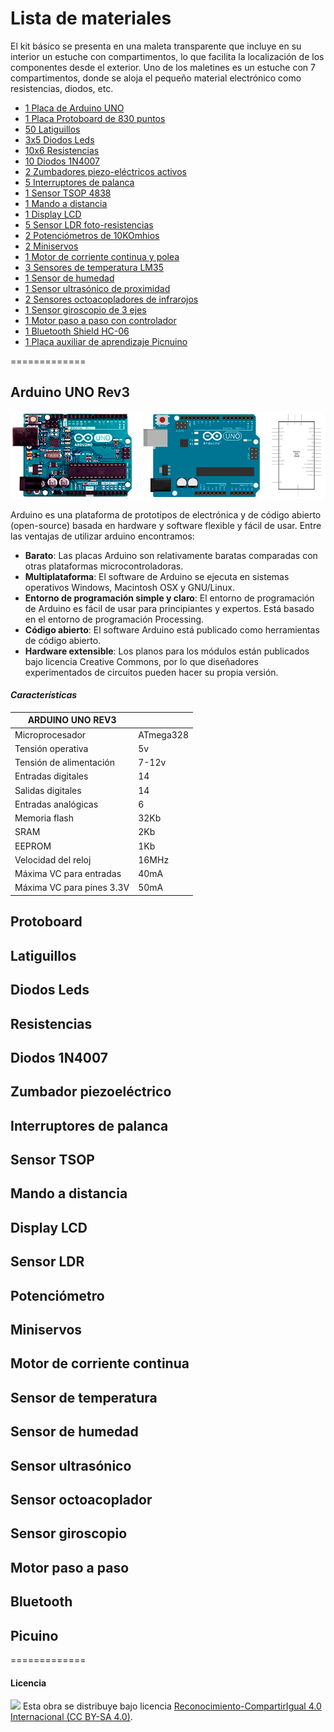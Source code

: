 # Lista de materiales

El kit básico se presenta en una maleta transparente que incluye en su interior un estuche con compartimentos, lo que facilita la localización de los componentes desde el exterior.
Uno de los maletines es un estuche con 7 compartimentos, donde se aloja el pequeño material electrónico como resistencias, diodos, etc.

- [1 Placa de Arduino UNO](#arduino-uno-rev3)
- [1 Placa Protoboard de 830 puntos](#protoboard)
- [50 Latiguillos](#latiguillos)
- [3x5 Diodos Leds](#diodos-leds)
- [10x6 Resistencias](#resistencias)
- [10 Diodos 1N4007](#diodos-1N4007)
- [2 Zumbadores piezo-eléctricos activos](#zumbador-piezoeléctrico)
- [5 Interruptores de palanca](#interruptores-de-palanca)
- [1 Sensor TSOP 4838](#sensor-tsop)
- [1 Mando a distancia](#mando-a-distancia)
- [1 Display LCD](#display-lcd)
- [5 Sensor LDR foto-resistencias](#sensor-ldr)
- [2 Potenciómetros de 10KOmhios](#potenciómetro)
- [2 Miniservos](#miniservos)
- [1 Motor de corriente continua y polea](#motor-de-corriente-continua)
- [3 Sensores de temperatura LM35](#sensor-de-temperatura)
- [1 Sensor de humedad](#sensor-de-humedad)
- [1 Sensor ultrasónico de proximidad](#sensor-ultrasónico)
- [2 Sensores octoacopladores de infrarojos](#sensor-octoacoplador)
- [1 Sensor giroscopio de 3 ejes](#sensor-giroscopio)
- [1 Motor paso a paso con controlador](#motor-paso-a-paso)
- [1 Bluetooth Shield HC-06](#bluetooth)
- [1 Placa auxiliar de aprendizaje Picnuino](#picuino)



=============



## Arduino UNO Rev3

![Arduino UNO Rev1](imagenes/arduino-uno-rev3.png)

Arduino es una plataforma de prototipos de electrónica y de código abierto (open-source) basada en hardware y software flexible y fácil de usar. Entre las ventajas de utilizar arduino encontramos:
- **Barato**: Las placas Arduino son relativamente baratas comparadas con otras plataformas microcontroladoras.
- **Multiplataforma**: El software de Arduino se ejecuta en sistemas operativos Windows, Macintosh OSX y GNU/Linux.
- **Entorno de programación simple y claro**: El entorno de programación de Arduino es fácil de usar para principiantes y expertos. Está basado en el entorno de programación Processing.
- **Código abierto**: El software Arduino está publicado como herramientas de código abierto.
- **Hardware extensible**: Los planos para los módulos están publicados bajo licencia Creative Commons, por lo que diseñadores experimentados de circuitos pueden hacer su propia versión.

#### *Características*

| ARDUINO UNO REV3          |           |
| ------------------------- | --------- |
| Microprocesador           | ATmega328 |
| Tensión operativa         | 5v        |
| Tensión de alimentación   | 7-12v     |
| Entradas digitales        | 14        |
| Salidas digitales         | 14        |
| Entradas analógicas       | 6         |
| Memoria flash             | 32Kb      |
| SRAM                      | 2Kb       |
| EEPROM                    | 1Kb       |
| Velocidad del reloj       | 16MHz     |
| Máxima VC para entradas   | 40mA      |
| Máxima VC para pines 3.3V | 50mA      |






## Protoboard
## Latiguillos
## Diodos Leds
## Resistencias
## Diodos 1N4007
## Zumbador piezoeléctrico
## Interruptores de palanca
## Sensor TSOP
## Mando a distancia
## Display LCD
## Sensor LDR
## Potenciómetro
## Miniservos
## Motor de corriente continua
## Sensor de temperatura
## Sensor de humedad
## Sensor ultrasónico
## Sensor octoacoplador
## Sensor giroscopio
## Motor paso a paso
## Bluetooth
## Picuino



=============

#### Licencia

<img src="http://i.creativecommons.org/l/by-sa/4.0/88x31.png" /> Esta obra se distribuye bajo licencia [Reconocimiento-CompartirIgual 4.0 Internacional (CC BY-SA 4.0)](https://creativecommons.org/licenses/by-sa/4.0/deed.es_ES).
